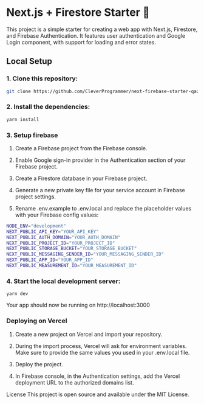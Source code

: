 # Next.js + Firestore Starter 🚀

This project is a simple starter for creating a web app with Next.js, Firestore, and Firebase Authentication. It features user authentication and Google Login component, with support for loading and error states.

## Local Setup

### 1. Clone this repository:

```bash
git clone https://github.com/CleverProgrammer/next-firebase-starter-qazi
```

### 2. Install the dependencies:
```bash
yarn install
```

### 3. Setup firebase

1. Create a Firebase project from the Firebase console.

2. Enable Google sign-in provider in the Authentication section of your Firebase project.

3. Create a Firestore database in your Firebase project.

4. Generate a new private key file for your service account in Firebase project settings.

5. Rename .env.example to .env.local and replace the placeholder values with your Firebase config values:

```bash
NODE_ENV="development"
NEXT_PUBLIC_API_KEY="YOUR_API_KEY"
NEXT_PUBLIC_AUTH_DOMAIN="YOUR_AUTH_DOMAIN"
NEXT_PUBLIC_PROJECT_ID="YOUR_PROJECT_ID"
NEXT_PUBLIC_STORAGE_BUCKET="YOUR_STORAGE_BUCKET"
NEXT_PUBLIC_MESSAGING_SENDER_ID="YOUR_MESSAGING_SENDER_ID"
NEXT_PUBLIC_APP_ID="YOUR_APP_ID"
NEXT_PUBLIC_MEASUREMENT_ID="YOUR_MEASUREMENT_ID"
```

### 4. Start the local development server:
`yarn dev`

Your app should now be running on http://localhost:3000

### Deploying on Vercel
1. Create a new project on Vercel and import your repository.

2. During the import process, Vercel will ask for environment variables. Make sure to provide the same values you used in your .env.local file.

3. Deploy the project.

4. In Firebase console, in the Authentication settings, add the Vercel deployment URL to the authorized domains list.

License
This project is open source and available under the MIT License.
